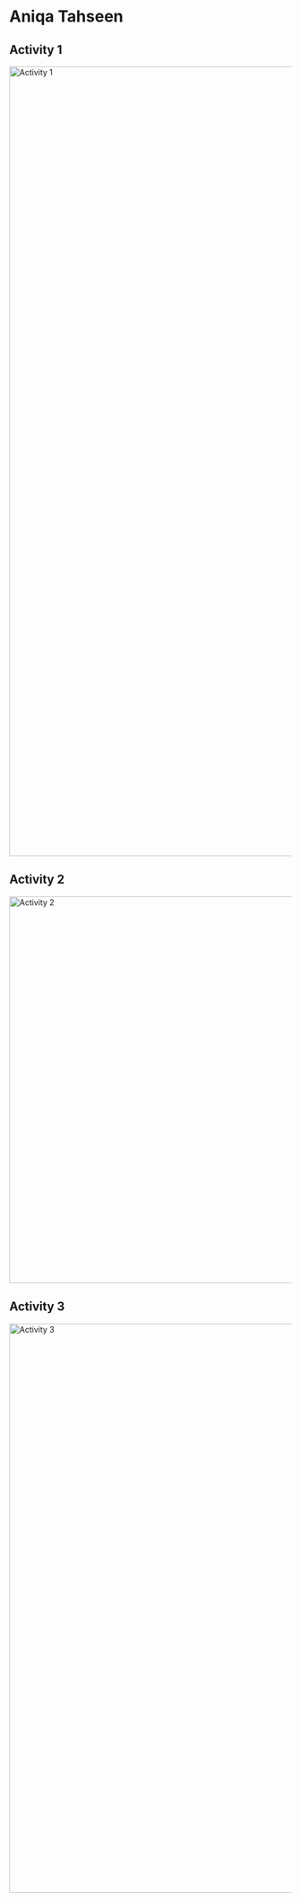 # Aniqa Tahseen

## Activity 1
<img width="1407" alt="Activity 1" src="https://github.com/AniqaT/ECE444-F2023-Assignment1/assets/86853243/86bc9d0c-4f58-46b4-9343-8c034d30c53c">

## Activity 2
<img width="689" alt="Activity 2" src="https://github.com/AniqaT/ECE444-F2023-Assignment1/assets/86853243/ad54562b-1689-4c22-90f1-38a16d6f85af">

## Activity 3
<img width="1014" alt="Activity 3" src="https://github.com/AniqaT/ECE444-F2023-Assignment1/assets/86853243/875ed98a-9889-48ca-a5e1-8465acd93d20">

